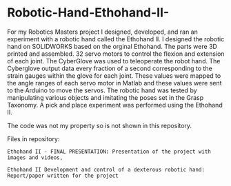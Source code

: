 # Robotic-Hand-Ethohand-II-
For my Robotics Masters project I designed, developed, and ran an experiment with a robotic hand called the Ethohand II. I designed the robotic hand on SOLIDWORKS based on the orginal Ethohand. The parts were 3D printed and assembled. 32 servo motors to control the flexion and extension of each joint. The CyberGlove was used to teleoperate the robot hand. The Cyberglove output data every fraction of a second corresponding to the strain gauges within the glove for each joint. These values were mapped to the angle ranges of each servo motor in Matlab and these values were sent to the Arduino to move the servos. The robotic hand was tested by manipulating various objects and imitating the poses set in the Grasp Taxonomy. A pick and place experiment was performed using the Ethohand II.

The code was not my property so is not shown in this repository.

Files in repository:

    Ethohand II - FINAL PRESENTATION: Presentation of the project with images and videos,
    
    Ethohand II Development and control of a dexterous robotic hand: Report/paper written for the project
